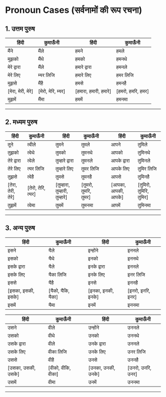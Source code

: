 # Pronoun Cases (सर्वनामों की रूप रचना)

## 1. उत्तम पुरुष
हिंदी | कुमाऊँनी | | हिंदी | कुमाऊँनी
--- | --- | --- | --- | ---
मैंने | मैंले | | हमने | हमले
मुझको | मैंथे | | हमको | हमनथे
मेरे द्वारा | मैंले | | हमारे द्वारा | हमनले
मेरे लिए | म्यर लिजि | | हमारे लिए | हमर लिजि
मुझसे | मैंहै | | हमसे | हमनहै
[मेरा, मेरी, मेरे] | [मेरो, मेरि, म्यर] | | [हमारा, हमारी, हमारे] | [हमरो, हमरि, हमर]
मुझमें | मैंमा | | हममें | हमनमा

---

## 2. मध्यम पुरुष
हिंदी | कुमाऊँनी | | हिंदी | कुमाऊँनी | | हिंदी | कुमाऊँनी
--- | --- | --- | --- | --- | --- | --- | ---
तूने | त्वीले | | तुमने | तुमले | | आपने | तुमिले
तुझको | त्वेथे | | तुमको | तुमनथे | | आपको | तुमिनथे
तेरे द्वारा | त्वेले | | तुम्हारे द्वारा | तुमनले | | आपके द्वारा | तुमिनले
तेरे लिए | त्यर लिजि | | तुम्हारे लिए | तुमर लिजि | | आपके लिए | तुमिर लिजि
तुझसे | त्वेहै | | तुमसे | तुमनहै | | आपसे | तुमिनहै
[तेरा, तेरी, तेरे] | [तेरो, तेरि, त्यर] | | [तुम्हारा, तुम्हारी, तुम्हारे] | [तुमरो, तुमरि, तुमर] | | [आपका, आपकी, आपके] | [तुमिरो, तुमिरि, तुमिर]
तुझमें | त्वेमा | | तुममें | तुमनमा | | आपमें | तुमिनमा

---

## 3. अन्य पुरुष
हिंदी | कुमाऊँनी | | हिंदी | कुमाऊँनी
--- | --- | --- | --- | ---
इसने | यैले | | इन्होंने | इननले
इसको | यैथे | | इनको | इननथे
इसके द्वारा | यैले | | इनके द्वारा | इननले
इसके लिए | यैका लिजि | | इनके लिए | इनर लिजि
इससे | यैहै | | इनसे | इननहै
[इसका, इसकी, इसके] | [यैको, यैकि, यैका] | | [इनका, इनकी, इनके] | [इनरो, इनरि, इनर]
इसमें | यैमा | | इनमें | इननमा


हिंदी | कुमाऊँनी | | हिंदी | कुमाऊँनी
--- | --- | --- | --- | ---
उसने | वीले | | उन्होंने | उननले
उसको | वीथे | | उनको | उननथे
उसके द्वारा | वीले | | उनके द्वारा | उननले
उसके लिए | वीका लिजि | | उनके लिए | उनर लिजि
उससे | वीहै | | उनसे | उननहै
[उसका, उसकी, उसके] | [वीको, वीकि, वीका] | | [उनका, उनकी, उनके] | [उनरो, उनरि, उनर]
उसमें | वीमा | | उनमें | उननमा

---